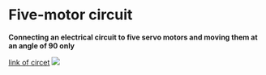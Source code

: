 # Five-motor circuit
**Connecting an electrical circuit to five servo motors and moving them at an angle of 90 only**

[link of circet](https://www.tinkercad.com/things/eBPhFFpcKoO)
![](https://i.imgur.com/FiV5KqR.jpg)

